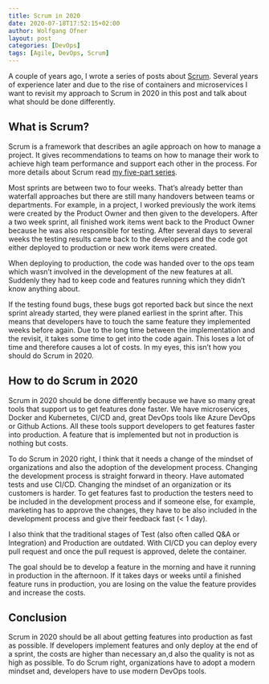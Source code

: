 ```yaml
---
title: Scrum in 2020
date: 2020-07-18T17:52:15+02:00
author: Wolfgang Ofner
layout: post
categories: [DevOps]
tags: [Agile, DevOps, Scrum]
---
```

A couple of years ago, I wrote a series of posts about <a href="/scrum-part-1-welcome-agile-development/" target="_blank" rel="noopener noreferrer">Scrum</a>. Several years of experience later and due to the rise of containers and microservices I want to revisit my approach to Scrum in 2020 in this post and talk about what should be done differently.

## What is Scrum?

Scrum is a framework that describes an agile approach on how to manage a project. It gives recommendations to teams on how to manage their work to achieve high team performance and support each other in the process. For more details about Scrum read [my five-part series](https://www.programmingwithwolfgang.com/scrum-part-1-welcome-agile-development/).

Most sprints are between two to four weeks. That&#8217;s already better than waterfall approaches but there are still many handovers between teams or departments. For example, in a project, I worked previously the work items were created by the Product Owner and then given to the developers. After a two week sprint, all finished work items went back to the Product Owner because he was also responsible for testing. After several days to several weeks the testing results came back to the developers and the code got either deployed to production or new work items were created.

When deploying to production, the code was handed over to the ops team which wasn&#8217;t involved in the development of the new features at all. Suddenly they had to keep code and features running which they didn&#8217;t know anything about.

If the testing found bugs, these bugs got reported back but since the next sprint already started, they were planed earliest in the sprint after. This means that developers have to touch the same feature they implemented weeks before again. Due to the long time between the implementation and the revisit, it takes some time to get into the code again. This loses a lot of time and therefore causes a lot of costs. In my eyes, this isn&#8217;t how you should do Scrum in 2020.

## How to do Scrum in 2020

Scrum in 2020 should be done differently because we have so many great tools that support us to get features done faster. We have microservices, Docker and Kubernetes, CI/CD and, great DevOps tools like Azure DevOps or Github Actions. All these tools support developers to get features faster into production. A feature that is implemented but not in production is nothing but costs.

To do Scrum in 2020 right, I think that it needs a change of the mindset of organizations and also the adoption of the development process. Changing the development process is straight forward in theory. Have automated tests and use CI/CD. Changing the mindset of an organization or its customers is harder. To get features fast to production the testers need to be included in the development process and if someone else, for example, marketing has to approve the changes, they have to be also included in the development process and give their feedback fast (< 1 day).

I also think that the traditional stages of Test (also often called Q&A or Integration) and Production are outdated. With CI/CD you can deploy every pull request and once the pull request is approved, delete the container.

The goal should be to develop a feature in the morning and have it running in production in the afternoon. If it takes days or weeks until a finished feature runs in production, you are losing on the value the feature provides and increase the costs.

## Conclusion

Scrum in 2020 should be all about getting features into production as fast as possible. If developers implement features and only deploy at the end of a sprint, the costs are higher than necessary an,d also the quality is not as high as possible. To do Scrum right, organizations have to adopt a modern mindset and, developers have to use modern DevOps tools.